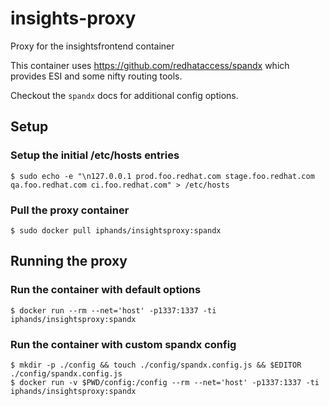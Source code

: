 # insights-proxy

Proxy for the insightsfrontend container

This container uses https://github.com/redhataccess/spandx which provides ESI and some nifty routing tools.

Checkout the `spandx` docs for additional config options.

## Setup
### Setup the initial /etc/hosts entries
```
$ sudo echo -e "\n127.0.0.1 prod.foo.redhat.com stage.foo.redhat.com qa.foo.redhat.com ci.foo.redhat.com" > /etc/hosts
```

### Pull the proxy container
```
$ sudo docker pull iphands/insightsproxy:spandx
```

## Running the proxy

### Run the container with default options
```
$ docker run --rm --net='host' -p1337:1337 -ti iphands/insightsproxy:spandx
```

### Run the container with custom spandx config
```
$ mkdir -p ./config && touch ./config/spandx.config.js && $EDITOR ./config/spandx.config.js
$ docker run -v $PWD/config:/config --rm --net='host' -p1337:1337 -ti iphands/insightsproxy:spandx
```
